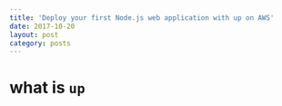 ```yaml
---
title: 'Deploy your first Node.js web application with up on AWS'
date: 2017-10-20
layout: post
category: posts
---
```


# what is `up`

